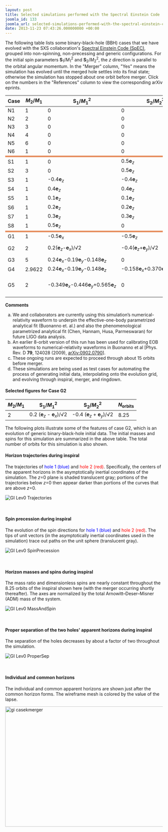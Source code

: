 ```yaml
---
layout: post
title: Selected simulations performed with the Spectral Einstein Code
joomla_id: 133
joomla_url: selected-simulations-performed-with-the-spectral-einstein-code
date: 2013-11-23 07:43:26.000000000 +00:00
---
```

<p>The following table lists some binary-black-hole (BBH) cases that we have evolved with the SXS collaboration's <a href="SpEC.html" target="_blank" title="Spectral Einstein Code (SpEC)">Spectral Einstein Code (SpEC)</a>, grouped into non-spinning, non-precessing and generic configurations. For the initial spin parameters <b>S</b><sub>1</sub>/<i>M</i><sub>1</sub><sup>2</sup> and <b>S</b><sub>2</sub>/<i>M</i><sub>2</sub><sup>2</sup>, the <i>z</i> direction is parallel to the orbital angular momentum. In the "Merger" column, "Yes" means the simulation has evolved until the merged hole settles into its final state; otherwise the simulation has stopped about one orbit before merger. Click on the numbers in the "References" column to view the corresponding arXiv eprints.</p>
<table class="data">
<thead>
<tr><th scope="col"><b>Case</b></th><th scope="col"><i>M</i><sub>2</sub>/<i>M</i><sub>1</sub></th><th scope="col"><b>S</b><sub>1</sub>/<i>M</i><sub>1</sub><sup>2</sup></th><th scope="col"><b>S</b><sub>2</sub>/<i>M</i><sub>2</sub><sup>2</sup></th><th scope="col"><i>N</i><sub>orbits</sub></th><th scope="col"><b>Merger?</b></th><th><b>References</b></th><th scope="col"><b>Comments</b></th></tr>
</thead>
<tbody>
<tr>
<td>N1</td>
<td>1</td>
<td>0</td>
<td>0</td>
<td>16</td>
<td>Yes</td>
<td><a href="http://arxiv.org/abs/0810.1767v2" target="_blank">1</a>, <a href="http://arxiv.org/abs/0710.0158" target="_blank">2</a>, <a href="http://arxiv.org/abs/0804.4184" target="_blank">3</a>, <a href="http://arxiv.org/abs/0902.0790" target="_blank">4</a>, <a href="http://arxiv.org/abs/0909.3557" target="_blank">5</a></td>
<td>a</td>
</tr>
<tr>
<td>N2</td>
<td>2</td>
<td>0</td>
<td>0</td>
<td>15</td>
<td>Yes</td>
<td><a href="http://arxiv.org/abs/0902.0790" target="_blank">4</a>, <a href="http://arxiv.org/abs/0909.3557" target="_blank">5</a></td>
<td>a, b</td>
</tr>
<tr>
<td>N3</td>
<td>3</td>
<td>0</td>
<td>0</td>
<td>15</td>
<td>-</td>
<td><a href="http://arxiv.org/abs/0902.0790" target="_blank">4</a>, <a href="http://arxiv.org/abs/0909.3557" target="_blank">5</a></td>
<td>a, b</td>
</tr>
<tr>
<td>N4</td>
<td>4</td>
<td>0</td>
<td>0</td>
<td>15</td>
<td>-</td>
<td><a href="http://arxiv.org/abs/0909.3557" target="_blank">5</a></td>
<td>a</td>
</tr>
<tr>
<td>N5</td>
<td>6</td>
<td>0</td>
<td>0</td>
<td>8</td>
<td>Yes</td>
<td><a href="http://arxiv.org/abs/0909.3557" target="_blank">5</a></td>
<td>a</td>
</tr>
<tr style="border-bottom: 5px solid #E68F60;">
<td>N6</td>
<td>1</td>
<td>0</td>
<td>0</td>
<td>17</td>
<td>-</td>
<td>&nbsp;</td>
<td>&nbsp;</td>
</tr>
<tr>
<td>S1</td>
<td>1</td>
<td>0</td>
<td>0.5<b>e</b><sub><i>z</i></sub></td>
<td>15</td>
<td>-</td>
<td>&nbsp;</td>
<td>c</td>
</tr>
<tr>
<td>S2</td>
<td>3</td>
<td>0</td>
<td>0.5<b>e</b><sub><i>z</i></sub></td>
<td>14</td>
<td>-</td>
<td>&nbsp;</td>
<td>c</td>
</tr>
<tr>
<td>S3</td>
<td>1</td>
<td>-0.4<b>e</b><sub><i>z</i></sub></td>
<td>-0.4<b>e</b><sub><i>z</i></sub></td>
<td>11</td>
<td>Yes</td>
<td><a href="http://arxiv.org/abs/0909.3557">5</a>, <a href="http://arxiv.org/abs/0909.1313" target="_blank">6</a></td>
<td>a</td>
</tr>
<tr>
<td>S4</td>
<td>1</td>
<td>0.4<b>e</b><sub><i>z</i></sub></td>
<td>0.4<b>e</b><sub><i>z</i></sub></td>
<td>15</td>
<td>Yes</td>
<td><a href="http://arxiv.org/abs/0909.3557" target="_blank">5</a></td>
<td>a</td>
</tr>
<tr>
<td>S5</td>
<td>1</td>
<td>0.1<b>e</b><sub><i>z</i></sub></td>
<td>0.1<b>e</b><sub><i>z</i></sub></td>
<td>18</td>
<td>-</td>
<td>&nbsp;</td>
<td>&nbsp;</td>
</tr>
<tr>
<td>S6</td>
<td>1</td>
<td>0.2<b>e</b><sub><i>z</i></sub></td>
<td>0.2<b>e</b><sub><i>z</i></sub></td>
<td>19</td>
<td>-</td>
<td>&nbsp;</td>
<td>&nbsp;</td>
</tr>
<tr>
<td>S7</td>
<td>1</td>
<td>0.3<b>e</b><sub><i>z</i></sub></td>
<td>0.3<b>e</b><sub><i>z</i></sub></td>
<td>19</td>
<td>-</td>
<td>&nbsp;</td>
<td>&nbsp;</td>
</tr>
<tr style="border-bottom: 5px solid #E68F60;">
<td>S8</td>
<td>1</td>
<td>0.5<b>e</b><sub><i>z</i></sub></td>
<td>0</td>
<td>15</td>
<td>-</td>
<td>&nbsp;</td>
<td>&nbsp;</td>
</tr>
<tr style="padding-bottom: 10px;">
<td>G1</td>
<td>1</td>
<td>-0.5<b>e</b><sub><i>x</i></sub></td>
<td>-0.5<b>e</b><sub><i>z</i></sub></td>
<td>6.5</td>
<td>-</td>
<td>&nbsp;</td>
<td>precessing</td>
</tr>
<tr>
<td>G2</td>
<td>2</td>
<td>0.2(<b>e</b><sub><i>z</i></sub>-<b>e</b><sub><i>x</i></sub>)/√2</td>
<td>-0.4(<b>e</b><sub><i>z</i></sub>+<b>e</b><sub><i>y</i></sub>)/√2</td>
<td>8.5</td>
<td>Yes</td>
<td><a href="http://arxiv.org/abs/0909.3557" target="_blank">5</a>, <a href="#CaseK">See below</a></td>
<td>generic</td>
</tr>
<tr>
<td>G3</td>
<td>5</td>
<td>0.24<b>e</b><sub><i>x</i></sub>-0.19<b>e</b><sub><i>y</i></sub>-0.148<b>e</b><sub><i>z</i></sub></td>
<td>0</td>
<td>6</td>
<td>-</td>
<td>&nbsp;</td>
<td>generic, d</td>
</tr>
<tr>
<td>G4</td>
<td>2.9622</td>
<td>0.24<b>e</b><sub><i>x</i></sub>-0.19<b>e</b><sub><i>y</i></sub>-0.148<b>e</b><sub><i>z</i></sub></td>
<td>-0.158<b>e</b><sub><i>x</i></sub>+0.370<b>e</b><sub><i>y</i></sub>-0.045<b>e</b><sub><i>z</i></sub></td>
<td>6.25</td>
<td>-</td>
<td>&nbsp;</td>
<td>generic, d</td>
</tr>
<tr>
<td>G5</td>
<td>2</td>
<td>-0.349<b>e</b><sub><i>x</i></sub>-0.446<b>e</b><sub><i>y</i></sub>+0.565<b>e</b><sub><i>z</i></sub></td>
<td>0</td>
<td>3</td>
<td>-</td>
<td>&nbsp;</td>
<td>generic, |<b>S</b><sub>1</sub>/<i>M</i><sub>1</sub><sup>2</sup>|=0.8, d</td>
</tr>
</tbody>
</table>
<p><strong>Comments</strong></p>
<ol style="list-style-type: lower-alpha;">
<li>We and collaborators are currently using this simulation’s numerical-relativity waveform to underpin the effective-one-body parametrized analytical ﬁt (Buonanno et. al.) and also the phenomenological parametrized analytical fit (Chen, Hannam, Husa, Parmeswaran) for future LIGO data analysis.</li>
<li>An earlier 8-orbit version of this run has been used for calibrating EOB waveforms to numerical-relativity waveforms in Buonanno et al [Phys. Rev. D <b>79</b>, 124028 (2009), <a href="http://www.arxiv.org/abs/0902.0790" target="_blank">arXiv:0902.0790</a>].</li>
<li>These ongoing runs are expected to proceed through about 15 orbits before merger.</li>
<li>These simulations are being used as test cases for automating the process of generating initial data, interpolating onto the evolution grid, and evolving through inspiral, merger, and ringdown.</li>
</ol>
<h4><a id="CaseK"></a>Selected figures for Case G2</h4>
<table class="data">
<thead>
<tr><th scope="col"><i>M</i><sub>2</sub>/<i>M</i><sub>1</sub></th><th scope="col"><b>S</b><sub>1</sub>/<i>M</i><sub>1</sub><sup>2</sup></th><th scope="col"><b>S</b><sub>2</sub>/<i>M</i><sub>2</sub><sup>2</sup></th><th scope="col"><i>N</i><sub>orbits</sub></th></tr>
</thead>
<tbody>
<tr>
<td>2</td>
<td>0.2 (<b>e</b><sub><i>z</i></sub> - <b>e</b><sub><i>x</i></sub>)/√2</td>
<td>-0.4 (<b>e</b><sub><i>z</i></sub> + <b>e</b><sub><i>y</i></sub>)/√2</td>
<td>8.25</td>
</tr>
</tbody>
</table>
<p>The following plots illustrate some of the features of case G2, which is an evolution of generic binary-black-hole initial data. The initial masses and spins for this simulation are summarized in the above table. The total number of orbits for this simulation is also shown.</p>
<h4>Horizon trajectories during inspiral</h4>
<p>The trajectories of <span style="color: #0000ff;">hole 1 (blue)</span> and <span style="color: #ff0000;">hole 2 (red)</span>. Specifically, the centers of the apparent horizons in the asymptotically inertial coordinates of the simulation. The <i>z</i>=0 plane is shaded translucent gray; portions of the trajectories below <i>z</i>=0 then appear darker than portions of the curves that are above <i>z</i>=0.</p>
<p><img alt="GI Lev0 Trajectories" src="images/simulations/GI_Lev0_Trajectories.png" /></p>
<p>&nbsp;</p>
<h4>Spin precession during inspiral</h4>
<p>The evolution of the spin directions for <span style="color: #0000ff;">hole 1 (blue)</span> and <span style="color: #ff0000;">hole 2 (red)</span>. The tips of unit vectors (in the asymptotically inertial coordinates used in the simulation) trace out paths on the unit sphere (translucent gray).</p>
<p><img alt="GI Lev0 SpinPrecession" src="images/simulations/GI_Lev0_SpinPrecession.png" /></p>
<p>&nbsp;</p>
<h4>Horizon masses and spins during inspiral</h4>
<p>The mass ratio and dimensionless spins are nearly constant throughout the 8.25 orbits of the inspiral shown here (with the merger occurring shortly thereafter). The axes are normalized by the total Arnowitt–Deser–Misner (ADM) mass of the system.</p>
<p><img alt="GI Lev0 MassAndSpin" src="images/simulations/GI_Lev0_MassAndSpin.png" /></p>
<p>&nbsp;</p>
<h4>Proper separation of the two holes' apparent horizons during inspiral</h4>
<p>The separation of the holes decreases by about a factor of two throughout the simulation.</p>
<p><img alt="GI Lev0 ProperSep" src="images/simulations/GI_Lev0_ProperSep.png" /></p>
<p>&nbsp;</p>
<h4>Individual and common horizons</h4>
<p>The individual and common apparent horizons are shown just after the common horizon forms. The wireframe mesh is colored by the value of the lapse.</p>
<p><img class="tnl" alt="gi casekmerger" src="images/simulations/gi_casekmerger.png" height="383" width="800" /></p>
